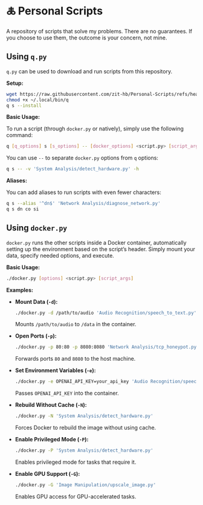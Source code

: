 # 🜏 Personal Scripts

A repository of scripts that solve my problems. There are no guarantees. If you choose to use them, the outcome is your concern, not mine.


## Using `q.py`

`q.py` can be used to download and run scripts from this repository.

**Setup:**
```bash
wget https://raw.githubusercontent.com/zit-hb/Personal-Scripts/refs/heads/master/Meta/q.py -O ~/.local/bin/q
chmod +x ~/.local/bin/q
q s --install
```

**Basic Usage:**

To run a script (through `docker.py` or natively), simply use the following command:
```bash
q [q_options] s [s_options] -- [docker_options] <script.py> [script_args]
```

You can use `--` to separate `docker.py` options from `q` options:
```bash
q s -- -v 'System Analysis/detect_hardware.py' -h
```

**Aliases:**

You can add aliases to run scripts with even fewer characters:
```bash
q s --alias '^dn$' 'Network Analysis/diagnose_network.py'
q s dn co si
```


## Using `docker.py`

`docker.py` runs the other scripts inside a Docker container, automatically setting up the environment based on the script’s header.
Simply mount your data, specify needed options, and execute.

**Basic Usage:**
```bash
./docker.py [options] <script.py> [script_args]
```

**Examples:**

- **Mount Data (`-d`):**
  ```bash
  ./docker.py -d /path/to/audio 'Audio Recognition/speech_to_text.py' -v /data/file.mp3
  ```
  Mounts `/path/to/audio` to `/data` in the container.

- **Open Ports (`-p`):**
  ```bash
  ./docker.py -p 80:80 -p 8080:8080 'Network Analysis/tcp_honeypot.py' -p 80 -p 8080 -o
  ```
  Forwards ports `80` and `8080` to the host machine.

- **Set Environment Variables (`-e`):**
  ```bash
  ./docker.py -e OPENAI_API_KEY=your_api_key 'Audio Recognition/speech_to_text.py' --provider openai
  ```
  Passes `OPENAI_API_KEY` into the container.

- **Rebuild Without Cache (`-N`):**
  ```bash
  ./docker.py -N 'System Analysis/detect_hardware.py'
  ```
  Forces Docker to rebuild the image without using cache.

- **Enable Privileged Mode (`-P`):**
  ```bash
  ./docker.py -P 'System Analysis/detect_hardware.py'
  ```
  Enables privileged mode for tasks that require it.

- **Enable GPU Support (`-G`):**
  ```bash
  ./docker.py -G 'Image Manipulation/upscale_image.py'
  ```
  Enables GPU access for GPU-accelerated tasks.
